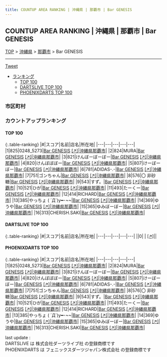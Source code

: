 ```yaml
---
title: COUNTUP AREA RANKING | 沖縄県 | 那覇市 | Bar GENESIS
---
```

## COUNTUP AREA RANKING | 沖縄県 | 那覇市 | Bar GENESIS

[TOP](/darts/rank/) > [沖縄県](/darts/rank/沖縄県/) > [那覇市](/darts/rank/沖縄県/那覇市/) > Bar GENESIS

___

<a href="https://twitter.com/share?ref_src=twsrc%5Etfw" data-text="COUNTUP AREA RANKING | 沖縄県那覇市Bar GENESIS" class="twitter-share-button" data-hashtags="DARTSLIVE,PHOENIXDARTS,darts,ダーツ" data-show-count="false">Tweet</a>

* [ランキング](#カウントアップランキング)
    * [TOP 100](#top-100)
    * [DARTSLIVE TOP 100](#dartslive-top-100)
    * [PHOENIXDARTS TOP 100](#phoenixdarts-top-100)

### 市区町村

<ul>

</ul>

### カウントアップランキング

#### TOP 100



{:.table-ranking}
|#|スコア|名前|店名|所在地|
|---|---|---|---|---|
|1|825|<span class="rank-name-pd">0248_5273</span>|<a href="/darts/rank/shops/5941.html">Bar GENESIS</a> <a href="https://vs.phoenixdarts.com/jp/shop/shopDetailInfo/s_5941?s_seq=5941">[↗]</a>|<a href="/darts/rank/沖縄県/那覇市">沖縄県那覇市</a>|
|2|824|<span class="rank-name-pd">MURA</span>|<a href="/darts/rank/shops/5941.html">Bar GENESIS</a> <a href="https://vs.phoenixdarts.com/jp/shop/shopDetailInfo/s_5941?s_seq=5941">[↗]</a>|<a href="/darts/rank/沖縄県/那覇市">沖縄県那覇市</a>|
|3|821|<span class="rank-name-pd">けんぼーぼーぼー</span>|<a href="/darts/rank/shops/5941.html">Bar GENESIS</a> <a href="https://vs.phoenixdarts.com/jp/shop/shopDetailInfo/s_5941?s_seq=5941">[↗]</a>|<a href="/darts/rank/沖縄県/那覇市">沖縄県那覇市</a>|
|4|820|<span class="rank-name-pd">けんぼぼぼー</span>|<a href="/darts/rank/shops/5941.html">Bar GENESIS</a> <a href="https://vs.phoenixdarts.com/jp/shop/shopDetailInfo/s_5941?s_seq=5941">[↗]</a>|<a href="/darts/rank/沖縄県/那覇市">沖縄県那覇市</a>|
|5|807|<span class="rank-name-pd">けーぼーぼー</span>|<a href="/darts/rank/shops/5941.html">Bar GENESIS</a> <a href="https://vs.phoenixdarts.com/jp/shop/shopDetailInfo/s_5941?s_seq=5941">[↗]</a>|<a href="/darts/rank/沖縄県/那覇市">沖縄県那覇市</a>|
|6|781|<span class="rank-name-pd">ADIDAS-.-</span>|<a href="/darts/rank/shops/5941.html">Bar GENESIS</a> <a href="https://vs.phoenixdarts.com/jp/shop/shopDetailInfo/s_5941?s_seq=5941">[↗]</a>|<a href="/darts/rank/沖縄県/那覇市">沖縄県那覇市</a>|
|7|751|<span class="rank-name-pd">ゴンちゃん</span>|<a href="/darts/rank/shops/5941.html">Bar GENESIS</a> <a href="https://vs.phoenixdarts.com/jp/shop/shopDetailInfo/s_5941?s_seq=5941">[↗]</a>|<a href="/darts/rank/沖縄県/那覇市">沖縄県那覇市</a>|
|8|576|<span class="rank-name-pd">〇 非砂糖</span>|<a href="/darts/rank/shops/5941.html">Bar GENESIS</a> <a href="https://vs.phoenixdarts.com/jp/shop/shopDetailInfo/s_5941?s_seq=5941">[↗]</a>|<a href="/darts/rank/沖縄県/那覇市">沖縄県那覇市</a>|
|9|543|<span class="rank-name-pd">すず。</span>|<a href="/darts/rank/shops/5941.html">Bar GENESIS</a> <a href="https://vs.phoenixdarts.com/jp/shop/shopDetailInfo/s_5941?s_seq=5941">[↗]</a>|<a href="/darts/rank/沖縄県/那覇市">沖縄県那覇市</a>|
|10|521|<span class="rank-name-pd">ひが</span>|<a href="/darts/rank/shops/5941.html">Bar GENESIS</a> <a href="https://vs.phoenixdarts.com/jp/shop/shopDetailInfo/s_5941?s_seq=5941">[↗]</a>|<a href="/darts/rank/沖縄県/那覇市">沖縄県那覇市</a>|
|11|493|<span class="rank-name-pd">たーくー</span>|<a href="/darts/rank/shops/5941.html">Bar GENESIS</a> <a href="https://vs.phoenixdarts.com/jp/shop/shopDetailInfo/s_5941?s_seq=5941">[↗]</a>|<a href="/darts/rank/沖縄県/那覇市">沖縄県那覇市</a>|
|12|414|<span class="rank-name-pd">RICHARD</span>|<a href="/darts/rank/shops/5941.html">Bar GENESIS</a> <a href="https://vs.phoenixdarts.com/jp/shop/shopDetailInfo/s_5941?s_seq=5941">[↗]</a>|<a href="/darts/rank/沖縄県/那覇市">沖縄県那覇市</a>|
|13|385|<span class="rank-name-pd">やっちょ ( ´Д`)y━･~~</span>|<a href="/darts/rank/shops/5941.html">Bar GENESIS</a> <a href="https://vs.phoenixdarts.com/jp/shop/shopDetailInfo/s_5941?s_seq=5941">[↗]</a>|<a href="/darts/rank/沖縄県/那覇市">沖縄県那覇市</a>|
|14|369|<span class="rank-name-pd">ゆうや</span>|<a href="/darts/rank/shops/5941.html">Bar GENESIS</a> <a href="https://vs.phoenixdarts.com/jp/shop/shopDetailInfo/s_5941?s_seq=5941">[↗]</a>|<a href="/darts/rank/沖縄県/那覇市">沖縄県那覇市</a>|
|15|365|<span class="rank-name-pd">ゆみぼーぼー</span>|<a href="/darts/rank/shops/5941.html">Bar GENESIS</a> <a href="https://vs.phoenixdarts.com/jp/shop/shopDetailInfo/s_5941?s_seq=5941">[↗]</a>|<a href="/darts/rank/沖縄県/那覇市">沖縄県那覇市</a>|
|16|313|<span class="rank-name-pd">CHERISH.SAKI</span>|<a href="/darts/rank/shops/5941.html">Bar GENESIS</a> <a href="https://vs.phoenixdarts.com/jp/shop/shopDetailInfo/s_5941?s_seq=5941">[↗]</a>|<a href="/darts/rank/沖縄県/那覇市">沖縄県那覇市</a>|


#### DARTSLIVE TOP 100



{:.table-ranking}
|#|スコア|名前|店名|所在地|
|---|---|---|---|---|
||0|<span class="rank-name-dl"> </span>|<a href="/darts/rank/shops/.html"></a> <a href="">[↗]</a>|<a href="/darts/rank//"></a>|


#### PHOENIXDARTS TOP 100



{:.table-ranking}
|#|スコア|名前|店名|所在地|
|---|---|---|---|---|
|1|825|<span class="rank-name-pd">0248_5273</span>|<a href="/darts/rank/shops/5941.html">Bar GENESIS</a> <a href="https://vs.phoenixdarts.com/jp/shop/shopDetailInfo/s_5941?s_seq=5941">[↗]</a>|<a href="/darts/rank/沖縄県/那覇市">沖縄県那覇市</a>|
|2|824|<span class="rank-name-pd">MURA</span>|<a href="/darts/rank/shops/5941.html">Bar GENESIS</a> <a href="https://vs.phoenixdarts.com/jp/shop/shopDetailInfo/s_5941?s_seq=5941">[↗]</a>|<a href="/darts/rank/沖縄県/那覇市">沖縄県那覇市</a>|
|3|821|<span class="rank-name-pd">けんぼーぼーぼー</span>|<a href="/darts/rank/shops/5941.html">Bar GENESIS</a> <a href="https://vs.phoenixdarts.com/jp/shop/shopDetailInfo/s_5941?s_seq=5941">[↗]</a>|<a href="/darts/rank/沖縄県/那覇市">沖縄県那覇市</a>|
|4|820|<span class="rank-name-pd">けんぼぼぼー</span>|<a href="/darts/rank/shops/5941.html">Bar GENESIS</a> <a href="https://vs.phoenixdarts.com/jp/shop/shopDetailInfo/s_5941?s_seq=5941">[↗]</a>|<a href="/darts/rank/沖縄県/那覇市">沖縄県那覇市</a>|
|5|807|<span class="rank-name-pd">けーぼーぼー</span>|<a href="/darts/rank/shops/5941.html">Bar GENESIS</a> <a href="https://vs.phoenixdarts.com/jp/shop/shopDetailInfo/s_5941?s_seq=5941">[↗]</a>|<a href="/darts/rank/沖縄県/那覇市">沖縄県那覇市</a>|
|6|781|<span class="rank-name-pd">ADIDAS-.-</span>|<a href="/darts/rank/shops/5941.html">Bar GENESIS</a> <a href="https://vs.phoenixdarts.com/jp/shop/shopDetailInfo/s_5941?s_seq=5941">[↗]</a>|<a href="/darts/rank/沖縄県/那覇市">沖縄県那覇市</a>|
|7|751|<span class="rank-name-pd">ゴンちゃん</span>|<a href="/darts/rank/shops/5941.html">Bar GENESIS</a> <a href="https://vs.phoenixdarts.com/jp/shop/shopDetailInfo/s_5941?s_seq=5941">[↗]</a>|<a href="/darts/rank/沖縄県/那覇市">沖縄県那覇市</a>|
|8|576|<span class="rank-name-pd">〇 非砂糖</span>|<a href="/darts/rank/shops/5941.html">Bar GENESIS</a> <a href="https://vs.phoenixdarts.com/jp/shop/shopDetailInfo/s_5941?s_seq=5941">[↗]</a>|<a href="/darts/rank/沖縄県/那覇市">沖縄県那覇市</a>|
|9|543|<span class="rank-name-pd">すず。</span>|<a href="/darts/rank/shops/5941.html">Bar GENESIS</a> <a href="https://vs.phoenixdarts.com/jp/shop/shopDetailInfo/s_5941?s_seq=5941">[↗]</a>|<a href="/darts/rank/沖縄県/那覇市">沖縄県那覇市</a>|
|10|521|<span class="rank-name-pd">ひが</span>|<a href="/darts/rank/shops/5941.html">Bar GENESIS</a> <a href="https://vs.phoenixdarts.com/jp/shop/shopDetailInfo/s_5941?s_seq=5941">[↗]</a>|<a href="/darts/rank/沖縄県/那覇市">沖縄県那覇市</a>|
|11|493|<span class="rank-name-pd">たーくー</span>|<a href="/darts/rank/shops/5941.html">Bar GENESIS</a> <a href="https://vs.phoenixdarts.com/jp/shop/shopDetailInfo/s_5941?s_seq=5941">[↗]</a>|<a href="/darts/rank/沖縄県/那覇市">沖縄県那覇市</a>|
|12|414|<span class="rank-name-pd">RICHARD</span>|<a href="/darts/rank/shops/5941.html">Bar GENESIS</a> <a href="https://vs.phoenixdarts.com/jp/shop/shopDetailInfo/s_5941?s_seq=5941">[↗]</a>|<a href="/darts/rank/沖縄県/那覇市">沖縄県那覇市</a>|
|13|385|<span class="rank-name-pd">やっちょ ( ´Д`)y━･~~</span>|<a href="/darts/rank/shops/5941.html">Bar GENESIS</a> <a href="https://vs.phoenixdarts.com/jp/shop/shopDetailInfo/s_5941?s_seq=5941">[↗]</a>|<a href="/darts/rank/沖縄県/那覇市">沖縄県那覇市</a>|
|14|369|<span class="rank-name-pd">ゆうや</span>|<a href="/darts/rank/shops/5941.html">Bar GENESIS</a> <a href="https://vs.phoenixdarts.com/jp/shop/shopDetailInfo/s_5941?s_seq=5941">[↗]</a>|<a href="/darts/rank/沖縄県/那覇市">沖縄県那覇市</a>|
|15|365|<span class="rank-name-pd">ゆみぼーぼー</span>|<a href="/darts/rank/shops/5941.html">Bar GENESIS</a> <a href="https://vs.phoenixdarts.com/jp/shop/shopDetailInfo/s_5941?s_seq=5941">[↗]</a>|<a href="/darts/rank/沖縄県/那覇市">沖縄県那覇市</a>|
|16|313|<span class="rank-name-pd">CHERISH.SAKI</span>|<a href="/darts/rank/shops/5941.html">Bar GENESIS</a> <a href="https://vs.phoenixdarts.com/jp/shop/shopDetailInfo/s_5941?s_seq=5941">[↗]</a>|<a href="/darts/rank/沖縄県/那覇市">沖縄県那覇市</a>|


<div class="footer border-top border-gray-light mt-5 pt-3 text-right text-gray">
    last update : <span style="font-weight: italic" id="foot_last_modified"></span><br />
    DARTSLIVE は 株式会社ダーツライブ社 の登録商標です<br />
    PHOENIXDARTS は フェニックスダーツジャパン株式会社 の登録商標です<br />
</div>

<script src="https://cdnjs.cloudflare.com/ajax/libs/jquery.tablesorter/2.31.3/js/jquery.tablesorter.min.js" integrity="sha512-qzgd5cYSZcosqpzpn7zF2ZId8f/8CHmFKZ8j7mU4OUXTNRd5g+ZHBPsgKEwoqxCtdQvExE5LprwwPAgoicguNg==" crossorigin="anonymous" referrerpolicy="no-referrer"></script>
<link rel="stylesheet" href="https://cdnjs.cloudflare.com/ajax/libs/jquery.tablesorter/2.31.3/css/theme.default.min.css" integrity="sha512-wghhOJkjQX0Lh3NSWvNKeZ0ZpNn+SPVXX1Qyc9OCaogADktxrBiBdKGDoqVUOyhStvMBmJQ8ZdMHiR3wuEq8+w==" crossorigin="anonymous" referrerpolicy="no-referrer" />
<script>
$(function() {
    $(".table-ranking").tablesorter({sortList:[[0, 0]]});
    $("#foot_last_modified").text(formatDate(new Date(document.lastModified), 'yyyy-MM-dd HH:mm:ss'));
});
</script>

<script async src="https://platform.twitter.com/widgets.js" charset="utf-8"></script>